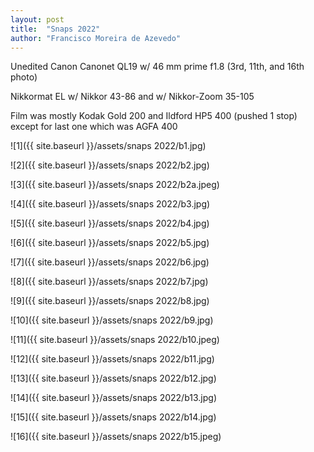 ```yaml
---
layout: post
title:  "Snaps 2022"
author: "Francisco Moreira de Azevedo"
---
```


Unedited
Canon Canonet QL19 w/ 46 mm prime f1.8 (3rd, 11th, and 16th photo)

Nikkormat EL w/ Nikkor 43-86 and w/ Nikkor-Zoom 35-105

Film was mostly Kodak Gold 200 and Ildford HP5 400 (pushed 1 stop) except for last one which was AGFA 400

![1]({{ site.baseurl }}/assets/snaps 2022/b1.jpg)

![2]({{ site.baseurl }}/assets/snaps 2022/b2.jpg)

![3]({{ site.baseurl }}/assets/snaps 2022/b2a.jpeg)

![4]({{ site.baseurl }}/assets/snaps 2022/b3.jpg)

![5]({{ site.baseurl }}/assets/snaps 2022/b4.jpg)

![6]({{ site.baseurl }}/assets/snaps 2022/b5.jpg)

![7]({{ site.baseurl }}/assets/snaps 2022/b6.jpg)

![8]({{ site.baseurl }}/assets/snaps 2022/b7.jpg)

![9]({{ site.baseurl }}/assets/snaps 2022/b8.jpg)

![10]({{ site.baseurl }}/assets/snaps 2022/b9.jpg)

![11]({{ site.baseurl }}/assets/snaps 2022/b10.jpeg)

![12]({{ site.baseurl }}/assets/snaps 2022/b11.jpg)

![13]({{ site.baseurl }}/assets/snaps 2022/b12.jpg)

![14]({{ site.baseurl }}/assets/snaps 2022/b13.jpg)

![15]({{ site.baseurl }}/assets/snaps 2022/b14.jpg)

![16]({{ site.baseurl }}/assets/snaps 2022/b15.jpeg)
